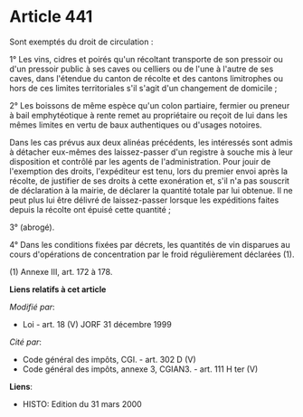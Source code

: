 # Article 441

Sont exemptés du droit de circulation :

1° Les vins, cidres et poirés qu'un récoltant transporte de son pressoir ou d'un pressoir public à ses caves ou celliers ou
de l'une à l'autre de ses caves, dans l'étendue du canton de récolte et des cantons limitrophes ou hors de ces limites
territoriales s'il s'agit d'un changement de domicile ; 

2° Les boissons de même espèce qu'un colon partiaire, fermier ou preneur à bail emphytéotique à rente remet au propriétaire
ou reçoit de lui dans les mêmes limites en vertu de baux authentiques ou d'usages notoires. 

Dans les cas prévus aux deux alinéas précédents, les intéressés sont admis à détacher eux-mêmes des laissez-passer d'un
registre à souche mis à leur disposition et contrôlé par les agents de l'administration. Pour jouir de l'exemption des
droits, l'expéditeur est tenu, lors du premier envoi après la récolte, de justifier de ses droits à cette exonération et,
s'il n'a pas souscrit de déclaration à la mairie, de déclarer la quantité totale par lui obtenue. Il ne peut plus lui être
délivré de laissez-passer lorsque les expéditions faites depuis la récolte ont épuisé cette quantité ; 

3° (abrogé).

4° Dans les conditions fixées par décrets, les quantités de vin disparues au cours d'opérations de concentration par le froid
régulièrement déclarées (1).

(1) Annexe III, art. 172 à 178.

**Liens relatifs à cet article**

_Modifié par_:

  - Loi - art. 18 (V) JORF 31 décembre 1999

_Cité par_:

  - Code général des impôts, CGI. - art. 302 D (V)
  - Code général des impôts, annexe 3, CGIAN3. - art. 111 H ter (V)

**Liens**:

  - HISTO: Edition du 31 mars 2000
